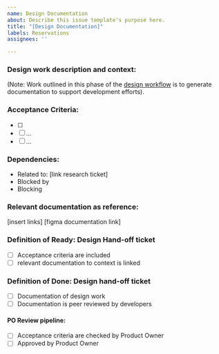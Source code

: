 ```yaml
---
name: Design Documentation
about: Describe this issue template's purpose here.
title: "[Design Documentation]"
labels: Reservations
assignees: ''

---
```


### Design work description and context:

(Note: Work outlined in this phase of the [design workflow](https://app.mural.co/t/bcparks2575/m/bcparks2575/1740009580466/581d5ec8e845cefd5dfab701fe51a23292eb742c) is to generate documentation to support development efforts).

### Acceptance Criteria:
- [ ] 
- [ ] ...
- [ ] ...

### Dependencies:
- Related to: [link research ticket]
- Blocked by
- Blocking

### Relevant documentation as reference:
[insert links]
[figma documentation link]

### Definition of Ready: Design Hand-off ticket

- [ ] Acceptance criteria are included
- [ ] relevant documentation to context is linked

### Definition of Done: Design hand-off ticket
- [ ] Documentation of design work
- [ ] Documentation is peer reviewed by developers

#### PO Review pipeline:
- [ ] Acceptance criteria are checked by Product Owner
- [ ] Approved by Product Owner
